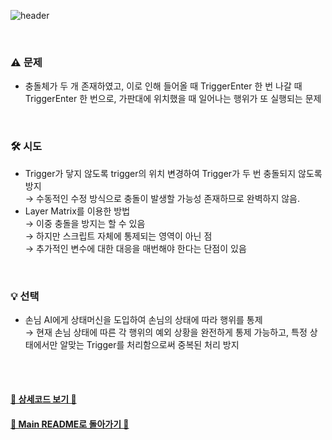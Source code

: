 ![header](https://capsule-render.vercel.app/api?type=cylinder&color=ffd3d3&height=150&section=header&text=Customer%20Trigger&fontSize=60&fontColor=ECFBFF&animation=fadeIn)

<br>

### ⚠️ 문제
- 충돌체가 두 개 존재하였고, 이로 인해 들어올 때 TriggerEnter 한 번 나갈 때 TriggerEnter 한 번으로, 가판대에 위치했을 때 일어나는 행위가 또 실행되는 문제

<br>

### 🛠️ 시도
- Trigger가 닿지 않도록 trigger의 위치 변경하여 Trigger가 두 번 충돌되지 않도록 방지
<br> → 수동적인 수정 방식으로 충돌이 발생할 가능성 존재하므로 완벽하지 않음.
- Layer Matrix를 이용한 방법
<br> → 이중 충돌을 방지는 할 수 있음
<br> → 하지만 스크립트 자체에 통제되는 영역이 아닌 점
<br> → 추가적인 변수에 대한 대응을 매번해야 한다는 단점이 있음

<br>

### 💡 선택
- 손님 AI에게 상태머신을 도입하여 손님의 상태에 따라 행위를 통제
<br> → 현재 손님 상태에 따른 각 행위의 예외 상황을 완전하게 통제 가능하고, 특정 상태에서만 알맞는 Trigger를 처리함으로써 중복된 처리 방지
    

<br><br>


#### [🐰 상세코드 보기 🐰]()

#### [🌙 Main README로 돌아가기 🌙](/README.md)
